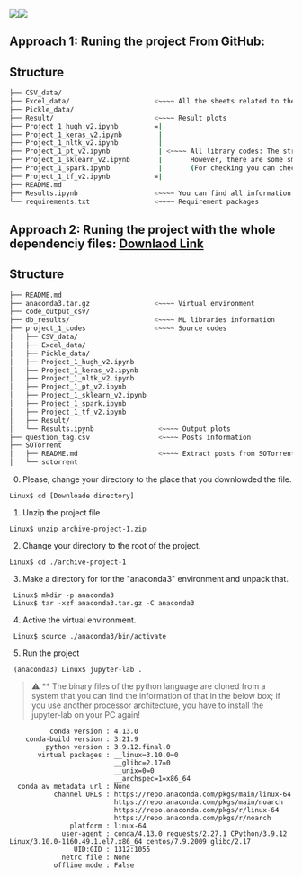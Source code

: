 ![](https://www.polymtl.ca/create-seed/sites/create-seed.amigow2020.polymtl.ca/files/uni_poly_fr.png)![](https://www.hengli.org/images/logo_final_smallest.png)

## Approach 1: Runing the project From GitHub:
## Structure
```bash
├── CSV_data/
├── Excel_data/                     <~~~~ All the sheets related to the empirical studies
├── Pickle_data/
├── Result/                         <~~~~ Result plots
├── Project_1_hugh_v2.ipynb         =|
├── Project_1_keras_v2.ipynb         |
├── Project_1_nltk_v2.ipynb          |
├── Project_1_pt_v2.ipynb            | <~~~~ All library codes: The structure of all files. 
├── Project_1_sklearn_v2.ipynb       |       However, there are some small changes in each library. 
├── Project_1_spark.ipynb            |       (For checking you can check the Spark file.)
├── Project_1_tf_v2.ipynb           =|
├── README.md
├── Results.ipynb                   <~~~~ You can find all information that helps us to generate plots and tables.
└── requirements.txt                <~~~~ Requirement packages
```
## Approach 2: Runing the project with the whole dependenciy files: [Downlaod Link](https://zenodo.org/record/7839032#.ZD3G6-xudgc)
## Structure
```bash
├── README.md
├── anaconda3.tar.gz                <~~~~ Virtual environment
├── code_output_csv/
├── db_results/                     <~~~~ ML libraries information 
├── project_1_codes                 <~~~~ Source codes
│   ├── CSV_data/
│   ├── Excel_data/
│   ├── Pickle_data/
│   ├── Project_1_hugh_v2.ipynb
│   ├── Project_1_keras_v2.ipynb
│   ├── Project_1_nltk_v2.ipynb
│   ├── Project_1_pt_v2.ipynb
│   ├── Project_1_sklearn_v2.ipynb
│   ├── Project_1_spark.ipynb
│   ├── Project_1_tf_v2.ipynb
│   ├── Result/
│   └── Results.ipynb                <~~~~ Output plots
├── question_tag.csv                 <~~~~ Posts information
├── SOTorrent
│   ├── README.md                    <~~~~ Extract posts from SOTorrent
│   └── sotorrent 
```
0. Please, change your directory to the place that you downlowded the file.
 ```console
 Linux$ cd [Downloade directory]
 ```

1. Unzip the project file 
 ```console
 Linux$ unzip archive-project-1.zip
 ```

2. Change your directory to the root of the project.
 ```console
 Linux$ cd ./archive-project-1
 ```
3. Make a directory for for the "anaconda3" environment and unpack that. 
```console
 Linux$ mkdir -p anaconda3
 Linux$ tar -xzf anaconda3.tar.gz -C anaconda3
 ```
4. Active the virtual environment.
```console
 Linux$ source ./anaconda3/bin/activate
 ```
5. Run the project
```console
 (anaconda3) Linux$ jupyter-lab .
 ```

> :warning: ** The binary files of the python language are cloned from a system that you can find the information of that in the below box; if you use another processor architecture, you have to install the jupyter-lab on your PC again!
```console
          conda version : 4.13.0
    conda-build version : 3.21.9
         python version : 3.9.12.final.0
       virtual packages : __linux=3.10.0=0
                          __glibc=2.17=0
                          __unix=0=0
                          __archspec=1=x86_64
  conda av metadata url : None
           channel URLs : https://repo.anaconda.com/pkgs/main/linux-64
                          https://repo.anaconda.com/pkgs/main/noarch
                          https://repo.anaconda.com/pkgs/r/linux-64
                          https://repo.anaconda.com/pkgs/r/noarch
               platform : linux-64
             user-agent : conda/4.13.0 requests/2.27.1 CPython/3.9.12 Linux/3.10.0-1160.49.1.el7.x86_64 centos/7.9.2009 glibc/2.17
                UID:GID : 1312:1055
             netrc file : None
           offline mode : False
```

